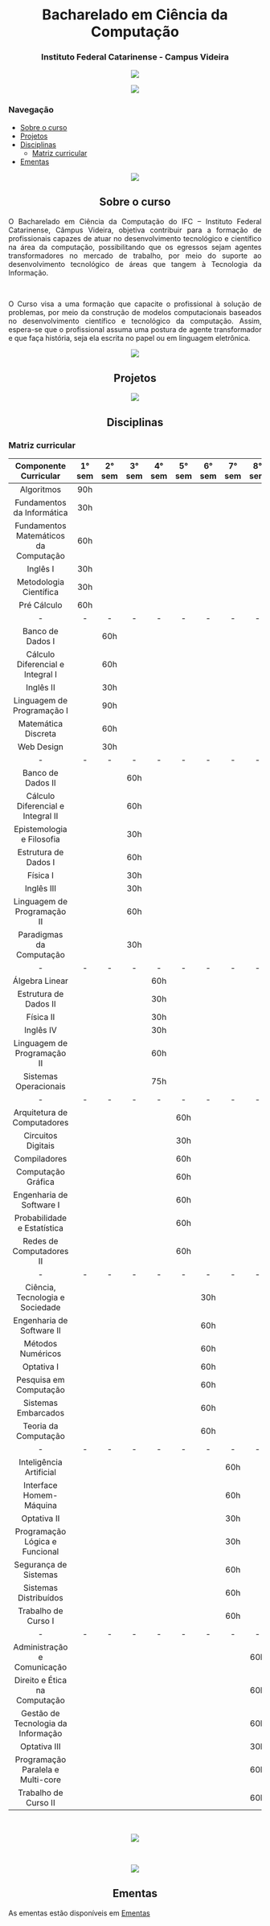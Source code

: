 # <div align="center"> Bacharelado em Ciência da Computação </div>

### <div align="center"> Instituto Federal Catarinense - Campus Videira </div>

<div align="center"> <a href="https://www.instagram.com/ifc.oficial.videira/"><img src="https://img.shields.io/badge/Instagram-ifc.oficial.videira-8600d4.svg?style=for-the-badge&logo=Instagram&logoWidth=30&labelColor=fafafa&logoColor=8600d4"/></a> </div>

<p align="center">
  <img src="https://user-images.githubusercontent.com/87784393/127034300-d8d12eae-8351-4174-9884-6f58ede80758.png" />
</p>


### Navegação
* <a href="#sobre-o-curso">Sobre o curso</a>
* <a href="#projetos">Projetos<a>
* <a href="#disciplinas">Disciplinas<a>
  * <a href="#matriz">Matriz curricular<a>
* <a href="#ementas">Ementas<a>

<p align="center">
  <img src="https://user-images.githubusercontent.com/87784393/127034300-d8d12eae-8351-4174-9884-6f58ede80758.png" />
</p>

## <div id="sobre-o-curso" align="center"> Sobre o curso </div>

<div align="justify">O Bacharelado em Ciência da Computação do IFC – Instituto Federal Catarinense, Câmpus Videira, objetiva contribuir para a formação de profissionais capazes de atuar no desenvolvimento tecnológico e científico na área da computação, possibilitando que os egressos sejam agentes transformadores no mercado de trabalho, por meio do suporte ao desenvolvimento tecnológico de áreas que tangem à Tecnologia da Informação.

  &nbsp;
  
O Curso visa a uma formação que capacite o profissional à solução de problemas, por meio da construção de modelos computacionais baseados no desenvolvimento científico e tecnológico da computação. Assim, espera-se que o profissional assuma uma postura de agente transformador e que faça história, seja ela escrita no papel ou em linguagem eletrônica.<div>
  
<p align="center">
  <img src="https://user-images.githubusercontent.com/87784393/127034300-d8d12eae-8351-4174-9884-6f58ede80758.png" />
</p>
  
## <div id="projetos" align="center"> Projetos </div>
  
<p align="center">
  <img src="https://user-images.githubusercontent.com/87784393/127034300-d8d12eae-8351-4174-9884-6f58ede80758.png" />
</p>
  
## <div id="disciplinas" align="center"> Disciplinas </div>
### <div id="matriz" align="justify"> Matriz curricular </div>
  
Componente Curricular | 1° sem | 2° sem | 3° sem | 4° sem | 5° sem | 6° sem | 7° sem | 8° sem |
:------:  | :-------:  |  :-------: | :--------: | :--------: | :--------: |:--------: | :--------: | :--------: |
Algoritmos | 90h 
Fundamentos da Informática | 30h
Fundamentos Matemáticos da Computação | 60h 
Inglês I | 30h  
Metodologia Científica | 30h
Pré Cálculo | 60h
-| - | - | - | - | - | - | - | - |
Banco de Dados I | | 60h 
Cálculo Diferencial e Integral I | | 60h 
Inglês II | | 30h
Linguagem de Programação I | | 90h
Matemática Discreta | | 60h
Web Design | | 30h
-| - | - | - | - | - | - | - | - |
Banco de Dados II | | | 60h
Cálculo Diferencial e Integral II | | | 60h
Epistemologia e Filosofia | | | 30h
Estrutura de Dados I | | | 60h
Física I | | | 30h
Inglês III | | | 30h
Linguagem de Programação II | | | 60h
Paradigmas da Computação | | | 30h
-| - | - | - | - | - | - | - | - |
Álgebra Linear | | | | 60h
Estrutura de Dados II | | | | 30h
Física II | | | | 30h
Inglês IV | | | | 30h
Linguagem de Programação II | | | | 60h
Sistemas Operacionais | | | | 75h
-| - | - | - | - | - | - | - | - |
Arquitetura de Computadores | | | | | 60h
Circuitos Digitais | | | | | 30h
Compiladores | | | | | 60h
Computação Gráfica | | | | | 60h
Engenharia de Software I | | | | | 60h
Probabilidade e Estatística | | | | | 60h
Redes de Computadores II | | | | | 60h
-| - | - | - | - | - | - | - | - |
Ciência, Tecnologia e Sociedade | | | | | | 30h
Engenharia de Software II | | | | | | 60h
Métodos Numéricos | | | | | | 60h
Optativa I | | | | | | 60h
Pesquisa em Computação | | | | | | 60h
Sistemas Embarcados | | | | | | 60h
Teoria da Computação | | | | | | 60h
-| - | - | - | - | - | - | - | - |
Inteligência Artificial | | | | | | | 60h
Interface Homem-Máquina | | | | | | | 60h
Optativa II | | | | | | | 30h
Programação Lógica e Funcional | | | | | | | 30h
Segurança de Sistemas | | | | | | | 60h
Sistemas Distribuídos | | | | | | | 60h
Trabalho de Curso I | | | | | | | 60h
-| - | - | - | - | - | - | - | - |
Administração e Comunicação | | | | | | | | 60h
Direito e Ética na Computação | | | | | | | | 60h
Gestão de Tecnologia da Informação | | | | | | | | 60h
Optativa III | | | | | | | | 30h
Programação Paralela e Multi-core | | | | | | | | 60h
Trabalho de Curso II | | | | | | | | 60h
  
  &nbsp;
  
<div align="center"> <a href="http://videira.ifc.edu.br/ciencia-da-computacao/wp-content/uploads/sites/11/2016/12/PPC-2017-03-Matriz-disciplinas-obrigat%C3%B3rias.pdf"><img src="https://img.shields.io/badge/-Mais%20informa%C3%A7%C3%B5es%20sobre%20as%20disciplinas-green?style=for-the-badge&color=8600d4"/></a> </div>
  
  &nbsp;
  
<p align="center">
  <img src="https://user-images.githubusercontent.com/87784393/127034300-d8d12eae-8351-4174-9884-6f58ede80758.png" />
</p>

## <div id="ementas" align="center"> Ementas </div>
  
As ementas estão disponíveis em <a href="https://github.com/CienciaComputacao-IFCVideira/curso/blob/main/ementa.md">Ementas</a>
